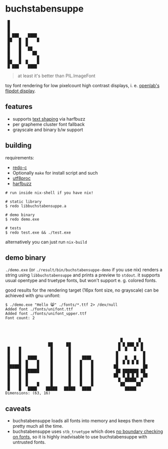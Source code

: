 # buchstabensuppe

```
 █             
 █             
 █             
 █ ███    ████ 
 ██   █  █    █
 █    █  █     
 █    █   ██   
 █    █     ██ 
 █    █       █
 ██   █  █    █
 █ ███    ████ 
```

> at least it's better than PIL.ImageFont

toy font rendering for low pixelcount high contrast displays,
i. e. [openlab's flipdot display](https://wiki.openlab-augsburg.de/Flipdots).

## features

* supports [text shaping](https://harfbuzz.github.io/what-is-harfbuzz.html#what-is-text-shaping)
  via harfbuzz
* per grapheme cluster font fallback
* grayscale and binary b/w support

## building

requirements:

* [redo-c](https://github.com/leahneukirchen/redo-c)
* Optionally `make` for install script and such
* [utf8proc](https://juliastrings.github.io/utf8proc)
* [harfbuzz](harfbuzz.github.io/)

```
# run inside nix-shell if you have nix!

# static library
$ redo libbuchstabensuppe.a

# demo binary
$ redo demo.exe

# tests
$ redo test.exe && ./test.exe
```

alternatively you can just run `nix-build`

## demo binary

`./demo.exe` (or `./result/bin/buchstabensuppe-demo` if you use nix)
renders a string using `libbuchstabensuppe` and prints a preview
to `stdout`. it supports usual opentype and truetype fonts, but
won't support e. g. colored fonts.

good results for the rendering target (16px font size, no grayscale)
can be achieved with gnu unifont:

```
$ ./demo.exe "Hello 😸" ./fonts/*.ttf 2> /dev/null
Added font ./fonts/unifont.ttf
Added font ./fonts/unifont_upper.ttf
Font count: 2
                                                               
                                                               
                                                               
                                                               
                                                   █       █   
                   ██      ██                     █ █ ███ █ █  
 █    █             █       █                     █  █   █  █  
 █    █             █       █                    █           █ 
 █    █   ████      █       █     ████           █   █   █   █ 
 █    █  █    █     █       █    █    █          █  █ █ █ █  █ 
 ██████  █    █     █       █    █    █         ██           ██
 █    █  ██████     █       █    █    █          ██ ███████ ██ 
 █    █  █          █       █    █    █         ██  █ █ █ █  ██
 █    █  █          █       █    █    █           █  █████  █  
 █    █  █    █     █       █    █    █            ██     ██   
 █    █   ████    █████   █████   ████               █████     
Dimensions: (63, 16)
```

## caveats

* buchstabensuppe loads all fonts into memory and keeps them there pretty much
  all the time.
* buchstabensuppe uses `stb_truetype` which does
  [no boundary checking on fonts](https://github.com/nothings/stb/blob/b42009b3b9d4ca35bc703f5310eedc74f584be58/stb_truetype.h#L4-L11),
  so it is highly inadvisable to use buchstabensuppe with untrusted fonts.
